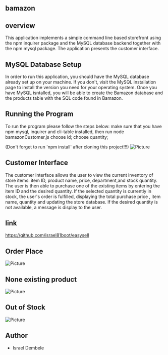 ## bamazon 

## overview 
This application implements a simple command line based storefront using the npm inquirer package and the MySQL database backend together with the npm mysql package. The application presents the  customer interface. 

## MySQL Database Setup
In order to run this application, you should have the MySQL database already set up on your machine. If you don't, visit the MySQL installation page to install the version you need for your operating system. Once you have MySQL isntalled, you will be able to create the Bamazon database and the products table with the SQL code found in Bamazon.

## Running the Program
To run the program please follow the steps below:
make sure that you have npm mysql, inquirer and cli-table installed, 
then run
node bamazonCustomer.js
choose id;  choose quantity;

(Don't forget to run 'npm install' after cloning this project!!!)
![Picture](https://github.com/israel81boot/easysell/blob/master/readme%20images/2019-11-24%20(1).png)

## Customer Interface
The customer interface allows the user to view the current inventory of store items: item ID, product name, price, department,and stock quantity. The user is then able to purchase one of the existing items by entering the item ID and the desired quantity. If the selected quantity is currently in stock, the user's order is fulfilled, displaying the total purchase price , item name, quantity and updating the store database. If the desired quantity is not available, a message is display to the user. 

## link 
https://github.com/israel81boot/easysell

## Order Place

![Picture](https://github.com/israel81boot/easysell/blob/master/readme%20images/2019-11-24%20(2).png)

## None existing product
![Picture](https://github.com/israel81boot/easysell/blob/master/readme%20images/2019-11-24%20(3).png)


## Out of Stock 
![Picture](https://github.com/israel81boot/easysell/blob/master/readme%20images/2019-11-24%20(4).png)  

## Author 
- Israel Dembele 


